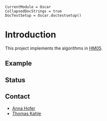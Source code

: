 ```@meta
CurrentModule = Oscar
CollapsedDocStrings = true
DocTestSetup = Oscar.doctestsetup()
```

# Introduction 
This project implements the algorithms in [HM05](@cite). 

## Example

## Status

## Contact

- [Anna Hofer](https://annahofer00.github.io)
- [Thomas Kahle](https://www.thomas-kahle.de)